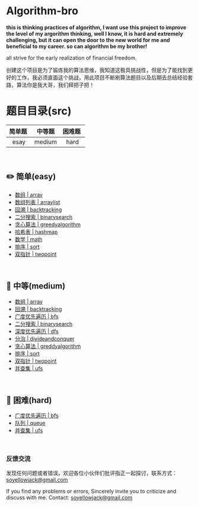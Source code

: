 # Algorithm-bro
**this is thinking practices of algorithm, I want use this project to improve the level of my argorithm thinking, well I know, it is hard and extremely challenging, but it can open the door to the new world for me and beneficial to my career. so can algorithm be my brother!**

all strive for the early realization of financial freedom.

创建这个项目是为了锻炼我的算法思维，我知道这极具挑战性，但是为了能找到更好的工作，我必须直面这个挑战，用此项目不断刷算法题目以及后期去总结经验套路，算法你是我大哥，我们拜把子把！

# 题目目录(src)

| 简单题&nbsp; | 中等题 | 困难题&nbsp;|
| :----: | :----: | :---: |
| esay | medium | hard |

<br>

## :pencil2: 简单(easy)

- [数组 | array](https://github.com/CyC2018/CS-Notes/blob/master/notes/剑指%20Offer%20题解%20-%20目录.md)
- [数组列表 | arraylist](https://github.com/CyC2018/CS-Notes/blob/master/notes/Leetcode%20题解%20-%20目录.md)
- [回溯 | backtracking](https://github.com/CyC2018/CS-Notes/blob/master/notes/算法%20-%20目录.md)
- [二分搜索 | binarysearch](https://github.com/CyC2018/CS-Notes/blob/master/notes/算法%20-%20目录.md)
- [贪心算法 | greedyalgorithm](https://github.com/CyC2018/CS-Notes/blob/master/notes/算法%20-%20目录.md)
- [哈希表 | hashmap](https://github.com/CyC2018/CS-Notes/blob/master/notes/算法%20-%20目录.md)
- [数学 | math](https://github.com/CyC2018/CS-Notes/blob/master/notes/算法%20-%20目录.md)
- [排序 | sort](https://github.com/CyC2018/CS-Notes/blob/master/notes/算法%20-%20目录.md)
- [双指针 | twopoint](https://github.com/CyC2018/CS-Notes/blob/master/notes/算法%20-%20目录.md)

<br>

## :memo: 中等(medium)

- [数组 | array](https://github.com/CyC2018/CS-Notes/blob/master/notes/剑指%20Offer%20题解%20-%20目录.md)
- [回溯 | backtracking](https://github.com/CyC2018/CS-Notes/blob/master/notes/Leetcode%20题解%20-%20目录.md)
- [广度优先遍历 | bfs](https://github.com/CyC2018/CS-Notes/blob/master/notes/算法%20-%20目录.md)
- [二分搜索 | binarysearch](https://github.com/CyC2018/CS-Notes/blob/master/notes/算法%20-%20目录.md)
- [深度优先遍历 | dfs](https://github.com/CyC2018/CS-Notes/blob/master/notes/算法%20-%20目录.md)
- [分治 | divideandconquer](https://github.com/CyC2018/CS-Notes/blob/master/notes/算法%20-%20目录.md)
- [贪心算法 | greddyalgorithm](https://github.com/CyC2018/CS-Notes/blob/master/notes/算法%20-%20目录.md)
- [排序 | sort](https://github.com/CyC2018/CS-Notes/blob/master/notes/算法%20-%20目录.md)
- [双指针 | twopoint](https://github.com/CyC2018/CS-Notes/blob/master/notes/算法%20-%20目录.md)
- [并查集 | ufs](https://github.com/CyC2018/CS-Notes/blob/master/notes/算法%20-%20目录.md)

<br>

## :watermelon: 困难(hard) 

- [广度优先遍历 | bfs](https://github.com/CyC2018/CS-Notes/blob/master/notes/代码可读性.md)
- [队列 | queue](https://github.com/CyC2018/CS-Notes/blob/master/notes/代码风格规范.md)
- [并查集 | ufs](https://github.com/CyC2018/CS-Notes/blob/master/notes/算法%20-%20目录.md)

<br>

### 反馈交流

发现任何问题或者错误，欢迎各位小伙伴们批评指正一起探讨，联系方式：soyellowjack@gmail.com

If you find any problems or errors, Sincerely invite you to criticize and discuss with me. Contact: soyellowjack@gmail.com
